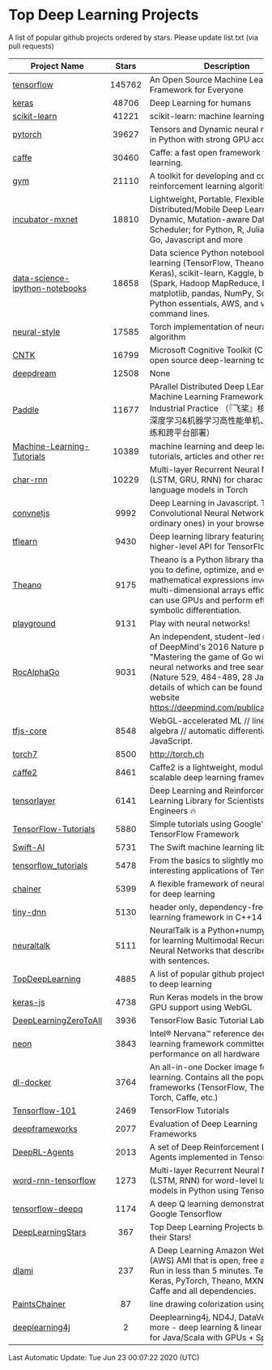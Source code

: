 # Top Deep Learning Projects
A list of popular github projects ordered by stars.
Please update list.txt (via pull requests)

|Project Name| Stars | Description |
| ---------- |:-----:| ----------- |
| [tensorflow](https://github.com/tensorflow/tensorflow) | 145762 | An Open Source Machine Learning Framework for Everyone |
| [keras](https://github.com/keras-team/keras) | 48706 | Deep Learning for humans |
| [scikit-learn](https://github.com/scikit-learn/scikit-learn) | 41221 | scikit-learn: machine learning in Python |
| [pytorch](https://github.com/pytorch/pytorch) | 39627 | Tensors and Dynamic neural networks in Python with strong GPU acceleration |
| [caffe](https://github.com/BVLC/caffe) | 30460 | Caffe: a fast open framework for deep learning. |
| [gym](https://github.com/openai/gym) | 21110 | A toolkit for developing and comparing reinforcement learning algorithms. |
| [incubator-mxnet](https://github.com/apache/incubator-mxnet) | 18810 | Lightweight, Portable, Flexible Distributed/Mobile Deep Learning with Dynamic, Mutation-aware Dataflow Dep Scheduler; for Python, R, Julia, Scala, Go, Javascript and more |
| [data-science-ipython-notebooks](https://github.com/donnemartin/data-science-ipython-notebooks) | 18658 | Data science Python notebooks: Deep learning (TensorFlow, Theano, Caffe, Keras), scikit-learn, Kaggle, big data (Spark, Hadoop MapReduce, HDFS), matplotlib, pandas, NumPy, SciPy, Python essentials, AWS, and various command lines. |
| [neural-style](https://github.com/jcjohnson/neural-style) | 17585 | Torch implementation of neural style algorithm |
| [CNTK](https://github.com/microsoft/CNTK) | 16799 | Microsoft Cognitive Toolkit (CNTK), an open source deep-learning toolkit |
| [deepdream](https://github.com/google/deepdream) | 12508 | None |
| [Paddle](https://github.com/PaddlePaddle/Paddle) | 11677 | PArallel Distributed Deep LEarning: Machine Learning Framework from Industrial Practice （『飞桨』核心框架，深度学习&机器学习高性能单机、分布式训练和跨平台部署） |
| [Machine-Learning-Tutorials](https://github.com/ujjwalkarn/Machine-Learning-Tutorials) | 10389 | machine learning and deep learning tutorials, articles and other resources  |
| [char-rnn](https://github.com/karpathy/char-rnn) | 10229 | Multi-layer Recurrent Neural Networks (LSTM, GRU, RNN) for character-level language models in Torch |
| [convnetjs](https://github.com/karpathy/convnetjs) | 9992 | Deep Learning in Javascript. Train Convolutional Neural Networks (or ordinary ones) in your browser. |
| [tflearn](https://github.com/tflearn/tflearn) | 9430 | Deep learning library featuring a higher-level API for TensorFlow. |
| [Theano](https://github.com/Theano/Theano) | 9175 | Theano is a Python library that allows you to define, optimize, and evaluate mathematical expressions involving multi-dimensional arrays efficiently. It can use GPUs and perform efficient symbolic differentiation. |
| [playground](https://github.com/tensorflow/playground) | 9131 | Play with neural networks! |
| [RocAlphaGo](https://github.com/Rochester-NRT/RocAlphaGo) | 9031 | An independent, student-led replication of DeepMind's 2016 Nature publication, "Mastering the game of Go with deep neural networks and tree search" (Nature 529, 484-489, 28 Jan 2016), details of which can be found on their website https://deepmind.com/publications.html. |
| [tfjs-core](https://github.com/tensorflow/tfjs-core) | 8548 | WebGL-accelerated ML // linear algebra // automatic differentiation for JavaScript. |
| [torch7](https://github.com/torch/torch7) | 8500 | http://torch.ch |
| [caffe2](https://github.com/facebookarchive/caffe2) | 8461 | Caffe2 is a lightweight, modular, and scalable deep learning framework. |
| [tensorlayer](https://github.com/tensorlayer/tensorlayer) | 6141 | Deep Learning and Reinforcement Learning Library for Scientists and Engineers 🔥 |
| [TensorFlow-Tutorials](https://github.com/nlintz/TensorFlow-Tutorials) | 5880 | Simple tutorials using Google's TensorFlow Framework |
| [Swift-AI](https://github.com/Swift-AI/Swift-AI) | 5731 | The Swift machine learning library. |
| [tensorflow_tutorials](https://github.com/pkmital/tensorflow_tutorials) | 5478 | From the basics to slightly more interesting applications of Tensorflow |
| [chainer](https://github.com/chainer/chainer) | 5399 | A flexible framework of neural networks for deep learning |
| [tiny-dnn](https://github.com/tiny-dnn/tiny-dnn) | 5130 | header only, dependency-free deep learning framework in C++14 |
| [neuraltalk](https://github.com/karpathy/neuraltalk) | 5111 | NeuralTalk is a Python+numpy project for learning Multimodal Recurrent Neural Networks that describe images with sentences. |
| [TopDeepLearning](https://github.com/aymericdamien/TopDeepLearning) | 4885 | A list of popular github projects related to deep learning |
| [keras-js](https://github.com/transcranial/keras-js) | 4738 | Run Keras models in the browser, with GPU support using WebGL |
| [DeepLearningZeroToAll](https://github.com/hunkim/DeepLearningZeroToAll) | 3936 | TensorFlow Basic Tutorial Labs |
| [neon](https://github.com/NervanaSystems/neon) | 3843 | Intel® Nervana™ reference deep learning framework committed to best performance on all hardware |
| [dl-docker](https://github.com/floydhub/dl-docker) | 3764 | An all-in-one Docker image for deep learning. Contains all the popular DL frameworks (TensorFlow, Theano, Torch, Caffe, etc.) |
| [Tensorflow-101](https://github.com/sjchoi86/Tensorflow-101) | 2469 | TensorFlow Tutorials |
| [deepframeworks](https://github.com/zer0n/deepframeworks) | 2077 | Evaluation of Deep Learning Frameworks |
| [DeepRL-Agents](https://github.com/awjuliani/DeepRL-Agents) | 2013 | A set of Deep Reinforcement Learning Agents implemented in Tensorflow. |
| [word-rnn-tensorflow](https://github.com/hunkim/word-rnn-tensorflow) | 1273 | Multi-layer Recurrent Neural Networks (LSTM, RNN) for word-level language models in Python using TensorFlow. |
| [tensorflow-deepq](https://github.com/siemanko/tensorflow-deepq) | 1174 | A deep Q learning demonstration using Google Tensorflow |
| [DeepLearningStars](https://github.com/hunkim/DeepLearningStars) | 367 | Top Deep Learning Projects based on their Stars! |
| [dlami](https://github.com/ritchieng/dlami) | 237 | A Deep Learning Amazon Web Service (AWS) AMI that is open, free and works. Run in less than 5 minutes. TensorFlow, Keras, PyTorch, Theano, MXNet, CNTK, Caffe and all dependencies. |
| [PaintsChainer](https://github.com/taizan/PaintsChainer) | 87 | line drawing colorization using chainer |
| [deeplearning4j](https://github.com/deeplearning4j/deeplearning4j) | 2 | Deeplearning4j, ND4J, DataVec and more - deep learning & linear algebra for Java/Scala with GPUs + Spark |

Last Automatic Update: Tue Jun 23 00:07:22 2020 (UTC)
